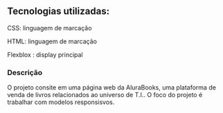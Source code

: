 <h2> Tecnologias utilizadas: </h2>
 
<p>CSS: linguagem de marcação</p>
<p>HTML: linguagem de marcação</p>
<p>Flexblox : display principal </p>

<h3>Descrição</h3>
<p>O projeto consite em uma página web da AluraBooks, uma plataforma de venda de livros relacionados ao universo de T.I.. O foco do projeto é trabalhar com modelos responsisvos. </p>
